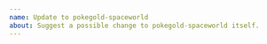 ```yaml
---
name: Update to pokegold-spaceworld
about: Suggest a possible change to pokegold-spaceworld itself.
---
```

